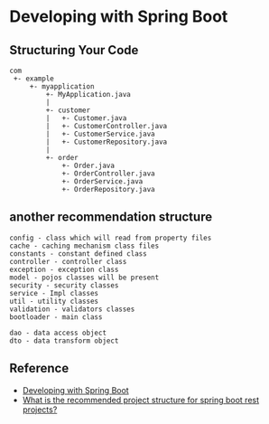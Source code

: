 # Developing with Spring Boot
## Structuring Your Code

```
com
 +- example
     +- myapplication
         +- MyApplication.java
         |
         +- customer
         |   +- Customer.java
         |   +- CustomerController.java
         |   +- CustomerService.java
         |   +- CustomerRepository.java
         |
         +- order
             +- Order.java
             +- OrderController.java
             +- OrderService.java
             +- OrderRepository.java
```

## another recommendation structure

```
config - class which will read from property files
cache - caching mechanism class files
constants - constant defined class
controller - controller class
exception - exception class
model - pojos classes will be present
security - security classes
service - Impl classes
util - utility classes
validation - validators classes
bootloader - main class
```

```
dao - data access object
dto - data transform object
```


## Reference
- [Developing with Spring Boot](https://docs.spring.io/spring-boot/docs/current/reference/html/using.html#using.structuring-your-code)
- [What is the recommended project structure for spring boot rest projects?](https://stackoverflow.com/questions/40902280/what-is-the-recommended-project-structure-for-spring-boot-rest-projects)